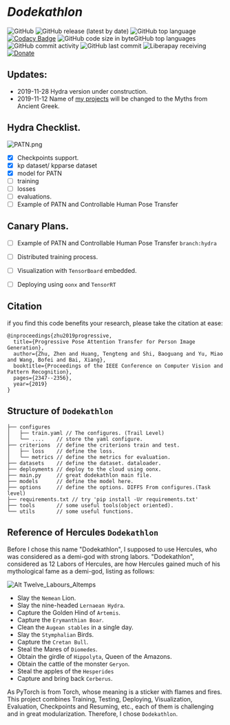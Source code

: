 # **_Dodekathlon_**


![GitHub](https://img.shields.io/github/license/mtroym/Dodekathlon?logo=apache)
![GitHub release (latest by date)](https://img.shields.io/github/v/release/pytorch/pytorch?logo=pytorch)
![GitHub top language](https://img.shields.io/github/languages/top/mtroym/Dodekathlon)
[![Codacy Badge](https://api.codacy.com/project/badge/Grade/94fc5e9d75354b48b2ff09cc0d9527aa)](https://www.codacy.com/manual/mtroym/Dodekathlon?utm_source=github.com&amp;utm_medium=referral&amp;utm_content=mtroym/Dodekathlon&amp;utm_campaign=Badge_Grade)
![GitHub code size in byte![GitHub top language](https://img.shields.io/github/languages/top/mtroym/Dodekathlon)s](https://img.shields.io/github/languages/code-size/mtroym/dodekathlon?)
![GitHub commit activity](https://img.shields.io/github/commit-activity/m/mtroym/Dodekathlon)
![GitHub last commit](https://img.shields.io/github/last-commit/mtroym/Dodekathlon)
![Liberapay receiving](https://img.shields.io/liberapay/receives/troymao)
[![Donate](https://liberapay.com/assets/widgets/donate.svg)](https://liberapay.com/troymao/donate)


## Updates: 

- 2019-11-28 Hydra version under construction.
- 2019-11-12 Name of [my projects](https://mtroym.github.io/) will be changed to the Myths from Ancient Greek.


## Hydra Checklist.
![PATN.png](https://i.loli.net/2019/12/05/qO8u56aR73mWGvD.png)
- [x] Checkpoints support.
- [x] kp dataset/ kpparse dataset
- [x] model for PATN
- [ ] training
- [ ] losses
- [ ] evaluations.
- [ ] Example of PATN and Controllable Human Pose Transfer

## Canary Plans.

- [ ] Example of PATN and Controllable Human Pose Transfer `branch:hydra`
- [ ] Distributed training process.
- [ ] Visualization with `TensorBoard` embedded.
- [ ] Deploying using `oonx` and `TensorRT`


## Citation
if you find this code benefits your research, please take the citation at ease:


```
@inproceedings{zhu2019progressive,
  title={Progressive Pose Attention Transfer for Person Image Generation},
  author={Zhu, Zhen and Huang, Tengteng and Shi, Baoguang and Yu, Miao and Wang, Bofei and Bai, Xiang},
  booktitle={Proceedings of the IEEE Conference on Computer Vision and Pattern Recognition},
  pages={2347--2356},
  year={2019}
}
```

## Structure of `Dodekathlon`

```shell
├── configures
│   ├── train.yaml // The configures. (Trail Level)
│   └── ....    // store the yaml configure.
├── criterions  // define the criterions train and test.
│   ├── loss    // define the loss.
│   └── metrics // define the metrics for evaluation.
├── datasets    // define the dataset. dataloader.
├── deployments // deploy to the cloud using oonx.
├── main.py     // great dodekathlon main file.
├── models      // define the model here.
├── options     // define the options. DIFFS From configures.(Task level)
├── requirements.txt // try 'pip install -Ur requirements.txt'
├── tools       // some useful tools(object oriented).
└── utils       // some useful functions.
```


## Reference of Hercules `Dodekathlon`

Before I chose this name "Dodekathlon", I supposed to use Hercules, who was considered as
a demi-god with strong labors. "Dodekathlon", considered as 12 Labors of Hercules, are 
how Hercules gained much of his mythological fame as a demi-god, listing as follows:

![Alt Twelve_Labours_Altemps](https://ws1.sinaimg.cn/large/006tfJvWly1g9majoxf24j32u30w8u0y.jpg)
- Slay the `Nemean` Lion.
- Slay the nine-headed `Lernaean Hydra`.
- Capture the Golden Hind of `Artemis`.
- Capture the `Erymanthian Boar`.
- Clean the `Augean stables` in a single day.
- Slay the `Stymphalian` Birds.
- Capture the `Cretan Bull`.
- Steal the Mares of `Diomedes`.
- Obtain the girdle of `Hippolyta`, Queen of the Amazons.
- Obtain the cattle of the monster `Geryon`.
- Steal the apples of the `Hesperides`
- Capture and bring back `Cerberus`.

As PyTorch is from Torch, whose meaning is a sticker with flames and fires. 
This project combines Training, Testing, Deploying, Visualization, Evaluation, Checkpoints
and Resuming, etc., each of them is challenging and in great modularization. 
Therefore, I chose `Dodekathlon`. 